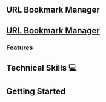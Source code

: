 ## URL Bookmark Manager

<p>

</p>

## [URL Bookmark Manager]()

### Features

## Technical Skills 💻

## Getting Started
